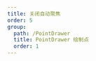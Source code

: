 ```yaml
---
title: 关闭自动聚焦
order: 5
group: 
  path: /PointDrawer
  title: PointDrawer 绘制点
  order: 1
---
```


<code src="./autoFocus.tsx" compact="true" defaultShowCode="true"></code>
